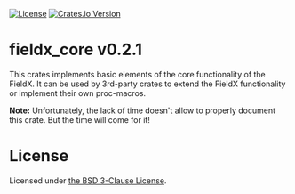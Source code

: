 <!-- markdownlint-disable-next-line MD041 -->
[![License](https://img.shields.io/github/license/vrurg/fieldx)](https://github.com/vrurg/fieldx/blob/main/LICENSE)
[![Crates.io Version](https://img.shields.io/crates/v/fieldx_core)](https://crates.io/crates/fieldx_core)

# fieldx_core v0.2.1

This crates implements basic elements of the core functionality of the FieldX. It can be used by 3rd-party crates
to extend the FieldX functionality or implement their own proc-macros.

**Note:** Unfortunately, the lack of time doesn't allow to properly document this crate. But the time will come for it!

# License

Licensed under [the BSD 3-Clause License](/LICENSE).
